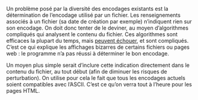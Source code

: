 Un problème posé par la diversité des encodages existants est la détermination
de l’encodage utilisé par un fichier. Les renseignements associés à un fichier
(sa date de création par exemple) n’indiquent rien sur son encodage. On doit
donc tenter de le deviner, au moyen d’algorithmes compliqués qui analysent le
contenu du fichier. Ces algorithmes sont efficaces la plupart du temps, mais
[peuvent échouer][bush-hid], et sont compliqués. C’est ce qui explique les
affichages bizarres de certains fichiers ou pages web : le programme n’a pas
réussi à déterminer le bon encodage.

[bush-hid]: https://en.wikipedia.org/wiki/Bush_hid_the_facts

Un moyen plus simple serait d’inclure cette indication directement dans le
contenu du fichier, au tout début (afin de diminuer les risques de
perturbation). On utilise pour cela le fait que tous les encodages actuels
soient compatibles avec l’ASCII. C’est ce qu’on verra tout à l’heure pour les
pages HTML.
